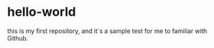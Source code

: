 hello-world
===========

this is my first repository, and it`s a sample test for me to familiar with Github.
